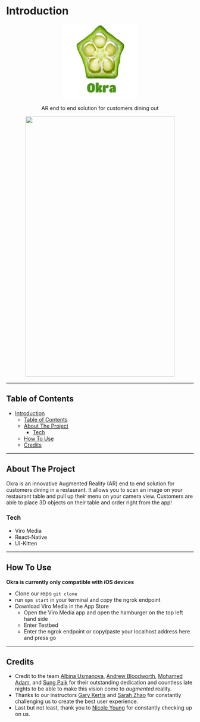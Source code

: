 # Introduction

<p align='center' width="100%"><img src='./public/okra.png'  width="200" height="200"></p>

<p align='center' width="100%">AR end to end solution for customers dining out</p>

<p align='center' width="100%"><img src='./public/okra.gif'  width="400" height="700"></p>

---

## Table of Contents

- [Introduction](#introduction)
  - [Table of Contents](#table-of-contents)
  - [About The Project](#about-the-project)
    - [Tech](#tech)
  - [How To Use](#how-to-use)
  - [Credits](#credits)

---

## About The Project

Okra is an innovative Augmented Reality (AR) end to end solution for customers dining in a restaurant. It allows you to scan an image on your restaurant table and pull up their menu on your camera view. Customers are able to place 3D objects on their table and order right from the app!

### Tech

- Viro Media
- React-Native
- UI-Kitten

---

## How To Use

**Okra is currently only compatible with iOS devices**

- Clone our repo `git clone`
- run `npm start` in your terminal and copy the ngrok endpoint
- Download Viro Media in the App Store
  - Open the Viro Media app and open the hamburger on the top left hand side
  - Enter Testbed
  - Enter the ngrok endpoint or copy/paste your localhost address here and press go

---

## Credits

- Credit to the team [Albina Usmanova](https://github.com/Lighein), [Andrew Bloodworth](https://github.com/AndrewBloodworth), [Mohamed Adam](https://github.com/MoAdam10), and [Sung Paik](https://github.com/spaik11) for their outstanding dedication and countless late nights to be able to make this vision come to _augmented_ reality.
- Thanks to our instructors [Gary Kertis](https://github.com/GaryKertis) and [Sarah Zhao](https://github.com/sarahzhao25) for constantly challenging us to create the best user experience.
- Last but not least, thank you to [Nicole Young](https://github.com/nicoledotyoung) for constantly checking up on us.
